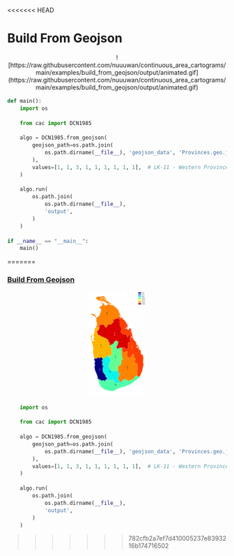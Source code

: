 <<<<<<< HEAD
# Build From Geojson

<p align="center">
    ![https://raw.githubusercontent.com/nuuuwan/continuous_area_cartograms/main/examples/build_from_geojson/output/animated.gif](https://raw.githubusercontent.com/nuuuwan/continuous_area_cartograms/main/examples/build_from_geojson/output/animated.gif)
</p>

```python
def main():
    import os

    from cac import DCN1985

    algo = DCN1985.from_geojson(
        geojson_path=os.path.join(
            os.path.dirname(__file__), 'geojson_data', 'Provinces.geo.json'
        ),
        values=[1, 1, 3, 1, 1, 1, 1, 1, 1],  # LK-11 - Western Province
    )

    algo.run(
        os.path.join(
            os.path.dirname(__file__),
            'output',
        )
    )

if __name__ == "__main__":
    main()

```
=======
### [Build From Geojson](examples/build_from_geojson)

<p align="center">

  <a href="https://github.com/nuuuwan/continuous_area_cartograms/tree/main/examples/build_from_geojson">
    <img src="https://raw.githubusercontent.com/nuuuwan/continuous_area_cartograms/main/examples/build_from_geojson/output/animated.gif" height="240px" />
  </a>

</p>

```python
    import os

    from cac import DCN1985

    algo = DCN1985.from_geojson(
        geojson_path=os.path.join(
            os.path.dirname(__file__), 'geojson_data', 'Provinces.geo.json'
        ),
        values=[1, 1, 3, 1, 1, 1, 1, 1, 1],  # LK-11 - Western Province
    )

    algo.run(
        os.path.join(
            os.path.dirname(__file__),
            'output',
        )
    )

```
>>>>>>> 782cfb2a7ef7d410005237e8393216b174716502
